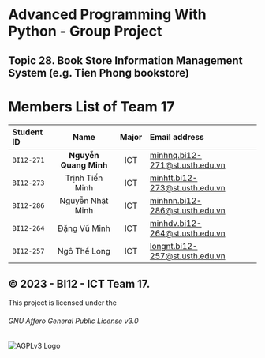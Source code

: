 # Advanced Programming With Python - Group Project
## Topic 28. Book Store Information Management System (e.g. Tien Phong bookstore)

# Members List of Team 17
|Student ID| Name | Major | Email address|
|:---|:---:|:---:|:---|
|`BI12-271`|**Nguyễn Quang Minh**|ICT|minhnq.bi12-271@st.usth.edu.vn|
|`BI12-273`|Trịnh Tiến Minh|ICT|minhtt.bi12-273@st.usth.edu.vn|
|`BI12-286`|Nguyễn Nhật Minh|ICT|minhnn.bi12-286@st.usth.edu.vn|
|`BI12-264`|Đặng Vũ Minh|ICT|minhdv.bi12-264@st.usth.edu.vn|
|`BI12-257`|Ngô Thế Long|ICT|longnt.bi12-257@st.usth.edu.vn|

## ©️ 2023 - BI12 - ICT Team 17.
This project is licensed under the
###### GNU Affero General Public License v3.0
![AGPLv3 Logo](https://www.gnu.org/graphics/agplv3-155x51.png)